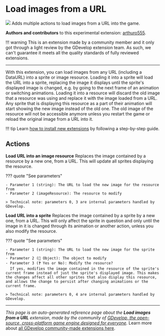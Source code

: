 # Load images from a URL

<img src="https://resources.gdevelop-app.com/assets/Icons/file-download.svg" class="extension-icon"></img>
Adds multiple actions to load images from a URL into the game.

**Authors and contributors** to this experimental extension: [arthuro555](https://gd.games/arthuro555).

!!! warning
    This is an extension made by a community member and it only got through a
    light review by the GDevelop extension team. As such, we can't guarantee it
    meets all the quality standards of fully reviewed extensions.

---

With this extension, you can load images from any URL (including a DataURL) into a sprite or image resource.
Loading it into a sprite will load the URL into a sprite, replacing the image it displays until the sprite's displayed image is changed, e.g. by going to the next frame of an animation or switching animations.
Loading it into a resource will discard the old image that a resource was using and replace it with the image loaded from a URL. Any sprite that is displaying this resource as a part of their animation will start showing the new image instead of the  old one. The old image of the resource will not be accessible anymore unless you restart the game or reload the original image from a URL into it.

!!! tip
    Learn [how to install new extensions](/gdevelop5/extensions/search) by following a step-by-step guide.

## Actions

**Load URL into an image resource**
Replaces the image contained by a resource by a new one, from a URL. This will update all sprites displaying the resource.

??? quote "See parameters"

    - Parameter 1 (string): The URL to load the new image for the resource from
    - Parameter 2 (imageResource): The resource to modify

    > Technical note: parameters 0, 3 are internal parameters handled by GDevelop.

**Load URL into a sprite**
Replaces the image contained by a sprite by a new one, from a URL. This will only affect the sprite in question and only until the image in it is changed through its animation or another action, unless you also modify the resource.

??? quote "See parameters"

    - Parameter 1 (string): The URL to load the new image for the sprite from
    - Parameter 2 (👾 Object): The object to modify
    - Parameter 3 (❓ Yes or No): Modify the resource?
      If yes, modifies the image contained in the resource of the sprite's current frame instead of just the sprite's displayed image. This makes the changes affect all other sprites that also display this resource, and allows the change to persist after changing animations or the current frame.

    > Technical note: parameters 0, 4 are internal parameters handled by GDevelop.




---

*This page is an auto-generated reference page about the **Load images from a URL** extension, made by the community of [GDevelop, the open-source, cross-platform game engine designed for everyone](https://gdevelop.io/).* Learn more about [all GDevelop community-made extensions here](/gdevelop5/extensions).